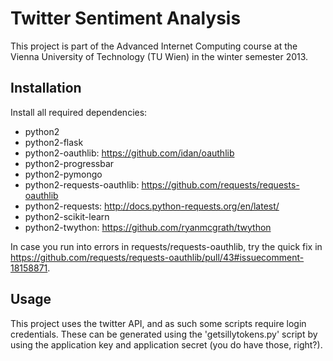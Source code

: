 Twitter Sentiment Analysis
==========================

This project is part of the Advanced Internet Computing course at
the Vienna University of Technology (TU Wien) in the winter semester 2013.

Installation
------------

Install all required dependencies:

* python2
* python2-flask
* python2-oauthlib: https://github.com/idan/oauthlib
* python2-progressbar
* python2-pymongo
* python2-requests-oauthlib: https://github.com/requests/requests-oauthlib
* python2-requests: http://docs.python-requests.org/en/latest/
* python2-scikit-learn
* python2-twython: https://github.com/ryanmcgrath/twython

In case you run into errors in requests/requests-oauthlib, try the quick fix in
https://github.com/requests/requests-oauthlib/pull/43#issuecomment-18158871.

Usage
-----

This project uses the twitter API, and as such some scripts require login
credentials.  These can be generated using the 'getsillytokens.py' script by
using the application key and application secret (you do have those, right?).
